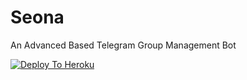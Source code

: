 # Seona

An Advanced Based Telegram Group Management Bot

[![Deploy To Heroku](https://www.herokucdn.com/deploy/button.svg)](https://heroku.com/deploy?template=https://github.com/TeamEviral/Seona.git)

